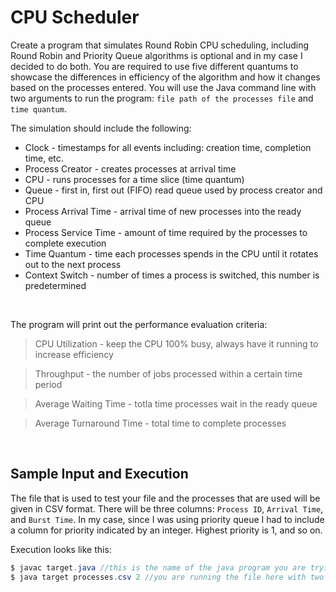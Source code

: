 # CPU Scheduler

Create a program that simulates Round Robin CPU scheduling, including Round Robin and Priority Queue algorithms is optional and in my case I decided to do both. You are required to use five different quantums to showcase the differences in efficiency of the algorithm and how it changes based on the processes entered. You will use the Java command line with two arguments to run the program: `file path of the processes file` and `time quantum`. 

The simulation should include the following:
* Clock - timestamps for all events including: creation time, completion time, etc.
* Process Creator - creates processes at arrival time
* CPU - runs processes for a time slice (time quantum)
* Queue - first in, first out (FIFO) read queue used by process creator and CPU
* Process Arrival Time - arrival time of new processes into the ready queue
* Process Service Time - amount of time required by the processes to complete execution
* Time Quantum - time each processes spends in the CPU until it rotates out to the next process
* Context Switch - number of times a process is switched, this number is predetermined

<br/>

The program will print out the performance evaluation criteria:

> CPU Utilization - keep the CPU 100% busy, always have it running to increase efficiency

> Throughput - the number of jobs processed within a certain time period

> Average Waiting Time - totla time processes wait in the ready queue

> Average Turnaround Time - total time to complete processes

<br/>

## Sample Input and Execution

The file that is used to test your file and the processes that are used will be given in CSV format. There will be three columns: `Process ID`, `Arrival Time`, and `Burst Time`. In my case, since I was using priority queue I had to include a column for priority indicated by an integer. Highest priority is 1, and so on. 

Execution looks like this:
```java
$ javac target.java //this is the name of the java program you are trying to run
$ java target processes.csv 2 //you are running the file here with two arguments of file path and time quantum
```


